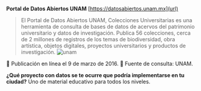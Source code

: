 **Portal de Datos Abiertos UNAM**
[https://datosabiertos.unam.mx](url)

> El Portal de Datos Abiertos UNAM, Colecciones Universitarias es una herramienta de consulta de bases de datos de acervos del patrimonio universitario y datos de investigación. Publica 56 colecciones, cerca de 2 millones de registros de los temas de biodiversidad, obra artística, objetos digitales, proyectos universitarios​ y productos de investigación.
![unam](https://user-images.githubusercontent.com/5139028/98317962-27098e00-1fa3-11eb-9597-73f4bff58ab0.jpg)

📆 Publicación en línea el 9 de marzo de 2016.
📃 Fuente de consulta: UNAM.

**¿Qué proyecto con datos se te ocurre que podría implementarse en tu ciudad?**
Uno de material educativo para todos los niveles.
